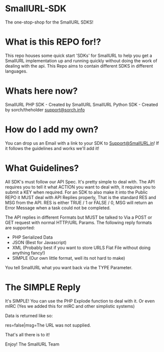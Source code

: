 SmallURL-SDK
============
The one-stop-shop for the SmallURL SDKS!


What is this REPO for!?
=======================
This repo houses some quick start 'SDKs' for SmallURL to help you get a SmallURL implementation up and running quickly without doing the work of dealing with the api. This Repo aims to contain different SDKS in different languages.

Whats here now?
===============
SmallURL PHP SDK - Created by SmallURL
SmallURL Python SDK - Created by sorch/theholder <support@sorch.info>

How do I add my own?
====================
You can drop us an Email with a link to your SDK to Support@SmallURL.in!
If it follows the guidelines and works we'll add it!

What Guidelines?
================
All SDK's must follow our API Spec.
It's pretty simple to deal with.
The API requires you to tell it what ACTION you want to deal with, it requires you to submit a KEY when required.
For an SDK to also make it into the Public REPO it MUST deal with API Replies properly, That is the standard RES and MSG from the API.
RES is either TRUE / 1 or FALSE / 0, MSG will return an Error Message when a task could not be completed.

The API replies in different Formats but MUST be talked to Via a POST or GET request with normal HTTP/URL Params.
The following reply formats are supported:

 - PHP Serialized Data
 - JSON (Best for Javascript)
 - XML (Probably best if you want to store URLS Flat File without doing anything fancy!)
 - SIMPLE (Our own little format, well its not hard to make)

You tell SmallURL what you want back via the TYPE Parameter.

The SIMPLE Reply
================
It's SIMPLE!
You can use the PHP Explode function to deal with it. Or even mIRC (Yes we added this for mIRC and other simplistic systems)

Data is returned like so:

res=false|msg=The URL was not supplied.

That's all there is to it!


Enjoy!
The SmallURL Team
